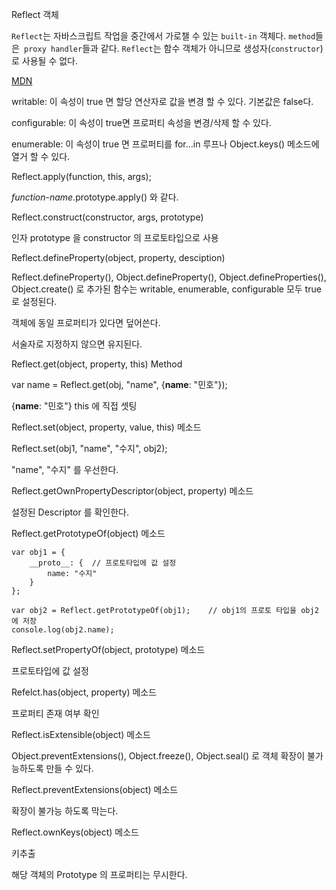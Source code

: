 Reflect 객체

`Reflect`는 자바스크립트 작업을 중간에서 가로챌 수 있는 `built-in` 객체다. `method`들은` proxy handler`들과 같다. `Reflect`는 함수 객체가 아니므로 생성자(`constructor`)로 사용될 수 없다.

[MDN](https://developer.mozilla.org/ko/docs/Web/JavaScript/Reference/Global_Objects/Reflect)

writable: 이 속성이 true 면 할당 연산자로 값을 변경 할 수 있다. 기본값은 false다.

configurable: 이 속성이 true면 프로퍼티 속성을 변경/삭제 할 수 있다.

enumerable: 이 속성이 true 면 프로퍼티를 for…in 루프나 Object.keys() 메소드에 열거 할 수 있다.


Reflect.apply(function, this, args);

*function-name*.prototype.apply() 와 같다.



Reflect.construct(constructor, args, prototype) 

인자 prototype 을 constructor 의 프로토타입으로 사용



Reflect.defineProperty(object, property, desciption)



Reflect.defineProperty(), Object.defineProperty(), Object.defineProperties(), Object.create() 로 추가된 함수는 writable, enumerable, configurable 모두 true로 설정된다.

객체에 동일 프로퍼티가 있다면 덮어쓴다.

서술자로 지정하지 않으면 유지된다.



Reflect.get(object, property, this) Method

var name = Reflect.get(obj, "name", {__name__: "민호"});

 {__name__: "민호"} this 에 직접 셋팅



Reflect.set(object, property, value, this) 메소드

Reflect.set(obj1, "name", "수지", obj2);

"name", "수지" 를 우선한다.



Reflect.getOwnPropertyDescriptor(object, property) 메소드

설정된 Descriptor 를 확인한다.



Reflect.getPrototypeOf(object) 메소드

	var obj1 = {
		__proto__: {  // 프로토타입에 값 설정
			name: "수지"
		}
	};
	  
	var obj2 = Reflect.getPrototypeOf(obj1);	// obj1의 프로토 타입을 obj2 에 저장
	console.log(obj2.name);



Reflect.setPropertyOf(object, prototype) 메소드

프로토타입에 값 설정



Refelct.has(object, property) 메소드

프로퍼티 존재 여부 확인



Reflect.isExtensible(object) 메소드

Object.preventExtensions(), Object.freeze(), Object.seal() 로 객체 확장이 불가능하도록 만들 수 있다.



Reflect.preventExtensions(object) 메소드

확장이 불가능 하도록 막는다.



Reflect.ownKeys(object) 메소드

키추출

해당 객체의 Prototype 의 프로퍼티는 무시한다.